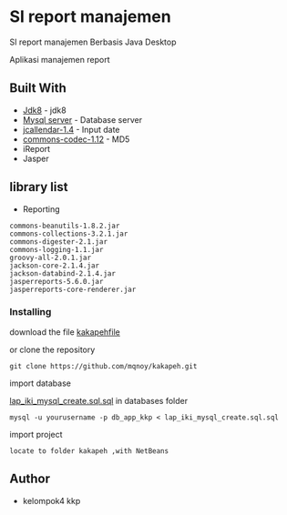 # SI report manajemen
 SI report manajemen Berbasis Java Desktop 

Aplikasi manajemen report

## Built With
* [Jdk8](https://www.oracle.com/technetwork/java/javase/downloads/jdk8-downloads-2133151.html) - jdk8
* [Mysql server](https://dev.mysql.com/downloads/mysql/) - Database server
* [jcallendar-1.4](https://toedter.com/jcalendar/) - Input date
* [commons-codec-1.12](http://archive.apache.org/dist/commons/codec/binaries/) - MD5
* iReport
* Jasper

## library list
* Reporting
```
commons-beanutils-1.8.2.jar
commons-collections-3.2.1.jar
commons-digester-2.1.jar
commons-logging-1.1.jar
groovy-all-2.0.1.jar
jackson-core-2.1.4.jar
jackson-databind-2.1.4.jar
jasperreports-5.6.0.jar
jasperreports-core-renderer.jar
```

### Installing

download the file
[kakapehfile](https://github.com/mqnoy/kakapeh/archive/master.zip) 


or clone the repository

```
git clone https://github.com/mqnoy/kakapeh.git
```


import database

[lap_iki_mysql_create.sql.sql](https://github.com/mqnoy/kakapeh/blob/master/databases/lap_iki_mysql_create.sql) in databases folder
```
mysql -u yourusername -p db_app_kkp < lap_iki_mysql_create.sql.sql
```

import project 

```
locate to folder kakapeh ,with NetBeans
```

## Author
* kelompok4 kkp



